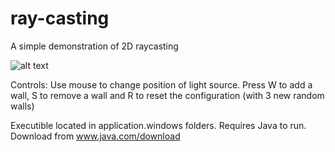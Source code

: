 # ray-casting
A simple demonstration of 2D raycasting

![alt text](https://i.ibb.co/RzBDsGx/screenshot.png)

Controls: Use mouse to change position of light source. Press W to add a wall, S to remove a wall and R to reset the configuration (with 3 new random walls)

Executible located in application.windows folders. Requires Java to run. Download from www.java.com/download

